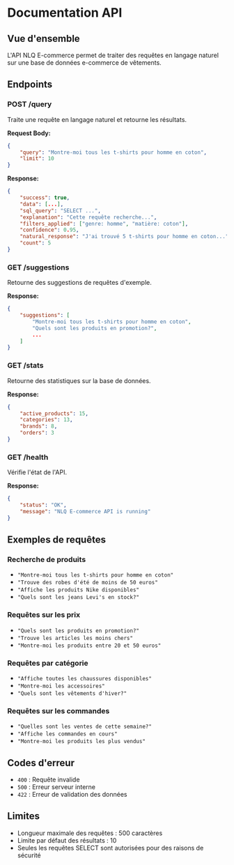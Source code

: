 # Documentation API

## Vue d'ensemble

L'API NLQ E-commerce permet de traiter des requêtes en langage naturel sur une base de données e-commerce de vêtements.

## Endpoints

### POST /query

Traite une requête en langage naturel et retourne les résultats.

**Request Body:**
```json
{
    "query": "Montre-moi tous les t-shirts pour homme en coton",
    "limit": 10
}
```

**Response:**
```json
{
    "success": true,
    "data": [...],
    "sql_query": "SELECT ...",
    "explanation": "Cette requête recherche...",
    "filters_applied": ["genre: homme", "matière: coton"],
    "confidence": 0.95,
    "natural_response": "J'ai trouvé 5 t-shirts pour homme en coton...",
    "count": 5
}
```

### GET /suggestions

Retourne des suggestions de requêtes d'exemple.

**Response:**
```json
{
    "suggestions": [
        "Montre-moi tous les t-shirts pour homme en coton",
        "Quels sont les produits en promotion?",
        ...
    ]
}
```

### GET /stats

Retourne des statistiques sur la base de données.

**Response:**
```json
{
    "active_products": 15,
    "categories": 13,
    "brands": 8,
    "orders": 3
}
```

### GET /health

Vérifie l'état de l'API.

**Response:**
```json
{
    "status": "OK",
    "message": "NLQ E-commerce API is running"
}
```

## Exemples de requêtes

### Recherche de produits

- `"Montre-moi tous les t-shirts pour homme en coton"`
- `"Trouve des robes d'été de moins de 50 euros"`
- `"Affiche les produits Nike disponibles"`
- `"Quels sont les jeans Levi's en stock?"`

### Requêtes sur les prix

- `"Quels sont les produits en promotion?"`
- `"Trouve les articles les moins chers"`
- `"Montre-moi les produits entre 20 et 50 euros"`

### Requêtes par catégorie

- `"Affiche toutes les chaussures disponibles"`
- `"Montre-moi les accessoires"`
- `"Quels sont les vêtements d'hiver?"`

### Requêtes sur les commandes

- `"Quelles sont les ventes de cette semaine?"`
- `"Affiche les commandes en cours"`
- `"Montre-moi les produits les plus vendus"`

## Codes d'erreur

- `400` : Requête invalide
- `500` : Erreur serveur interne
- `422` : Erreur de validation des données

## Limites

- Longueur maximale des requêtes : 500 caractères
- Limite par défaut des résultats : 10
- Seules les requêtes SELECT sont autorisées pour des raisons de sécurité
